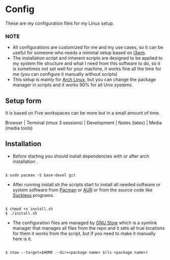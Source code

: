 # Config
These are my configuration files for my Linux setup.
### NOTE
* All configurations are customized for me and my use cases, so it can be useful for someone who needs a minimal setup based on [i3wm](https://i3wm.org/). 
* The installation script and inherent scripts are designed to be applied to my system file structure and what I need from this software to do, so it is sometimes not set well for your machine, it works fine all the time for me (you can configure it manually without scripts)
* This setup is mainly for [Arch Linux](https://archlinux.org/), but you can change the package manager in scripts and it works 90% for all Unix systems.
## Setup form
It is based on Five workspaces can be more but in a small amount of time.

Browser | Terminal (tmux 3 sessions) | Development | Notes (latex) | Media (media tools)
## Installation
* Before starting you should install dependencies with or after arch installation .
```console

$ sudo pacman -S base-devel git 

```
* After running install.sh the scripts start to install all needed software or system software from [Pacman](https://wiki.archlinux.org/title/Pacman) or [AUR](https://wiki.archlinux.org/title/Arch_User_Repository) or from the source code like [Suckless](https://suckless.org/) programs.
```console

$ chmod +x install.sh
$ ./install.sh

```
* The configuration files are managed by [GNU Stow](https://www.gnu.org/software/stow/) which is a symlink manager that manages all files from the repo and it sets all true locations for them it works from the script, but if you need to make it manually here is it.
```console

$ stow --target=$HOME --dir=<package name> $(ls <package name>)

```
